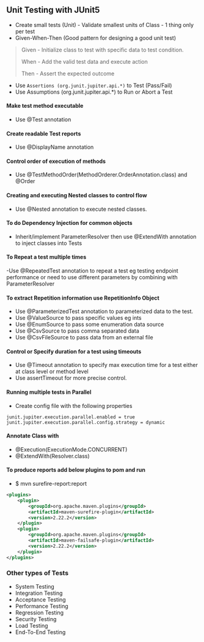 ## Unit Testing with JUnit5

- Create small tests (Unit) - Validate smallest units of Class - 1 thing only per test
- Given-When-Then (Good pattern for designing a good unit test)
> Given - Initialize class to test with specific data to test condition.
>
> When - Add the valid test data and execute action
>
> Then - Assert the expected outcome
 
- Use <code>Assertions (org.junit.jupiter.api.*)</code> to Test (Pass/Fail)
- Use Assumptions (org.junit.jupiter.api.*) to Run or Abort a Test
#### Make test method executable
- Use @Test annotation 
#### Create readable Test reports
- Use @DisplayName annotation 
#### Control order of execution of methods
- Use @TestMethodOrder(MethodOrderer.OrderAnnotation.class) and @Order
#### Creating and executing Nested classes to control flow
- Use @Nested annotation to execute nested classes.
#### To do Dependency Injection for common objects
- Inherit/implement ParameterResolver then use @ExtendWith annotation to inject classes into Tests
#### To Repeat a test multiple times
-Use @RepeatedTest annotation to repeat a test eg testing endpoint performance or need to use different parameters by combining with ParameterResolver
#### To extract Repetition information use RepetitionInfo Object
- Use @ParameterizedTest annotation to parameterized data to the test.
- Use @ValueSource to pass specific values eg ints
- Use @EnumSource to pass some enumeration data source
- Use @CsvSource to pass comma separated data
- Use @CsvFileSource to pass data from an external file
#### Control or Specify duration for a test using timeouts
- Use @Timeout annotation to specify max execution time for a test either at class level or method level
- Use assertTimeout for more precise control.
#### Running multiple tests in Parallel
- Create config file with the following properties

```junit.jupiter.execution.parallel.enabled = true```
```junit.jupiter.execution.parallel.config.strategy = dynamic```
#### Annotate Class with
- @Execution(ExecutionMode.CONCURRENT)
- @ExtendWith(Resolver.class)
#### To produce reports add below plugins to pom and run 
- $ mvn surefire-report:report
```xml
<plugins>
    <plugin>
        <groupId>org.apache.maven.plugins</groupId>
        <artifactId>maven-surefire-plugin</artifactId>
        <version>2.22.2</version>
    </plugin>
    <plugin>
        <groupId>org.apache.maven.plugins</groupId>
        <artifactId>maven-failsafe-plugin</artifactId>
        <version>2.22.2</version>
    </plugin>
</plugins>
```
### Other types of Tests
- System Testing
- Integration Testing
- Acceptance Testing
- Performance Testing
- Regression Testing
- Security Testing
- Load Testing
- End-To-End Testing
